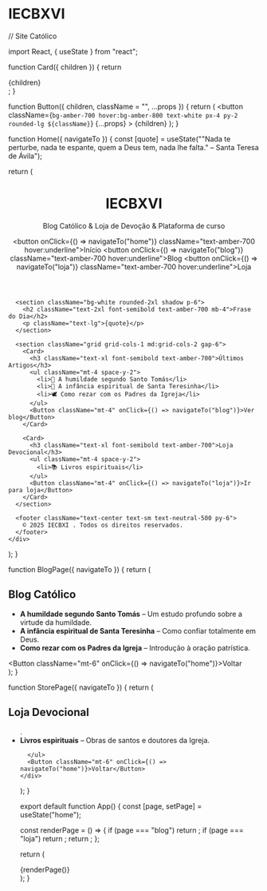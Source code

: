 # IECBXVI
// Site Católico


import React, { useState } from "react";


function Card({ children }) {
  return <div className="bg-white rounded-2xl shadow p-6">{children}</div>;
}

function Button({ children, className = "", ...props }) {
  return (
    <button
      className={`bg-amber-700 hover:bg-amber-800 text-white px-4 py-2 rounded-lg ${className}`}
      {...props}
    >
      {children}
    </button>
  );
}

function Home({ navigateTo }) {
  const [quote] = useState("\"Nada te perturbe, nada te espante, quem a Deus tem, nada lhe falta.\" – Santa Teresa de Ávila");

  return (
    <div className="min-h-screen bg-neutral-100 text-neutral-900 p-4 space-y-6">
      <header className="text-center py-6">
        <h1 className="text-4xl font-bold text-amber-800">IECBXVI</h1>
        <p className="text-lg italic mt-2">Blog Católico & Loja de Devoção & Plataforma de curso</p>
        <nav className="mt-4 space-x-4">
          <button onClick={() => navigateTo("home")} className="text-amber-700 hover:underline">Início</button>
          <button onClick={() => navigateTo("blog")} className="text-amber-700 hover:underline">Blog</button>
          <button onClick={() => navigateTo("loja")} className="text-amber-700 hover:underline">Loja</button>
        </nav>
      </header>

      <section className="bg-white rounded-2xl shadow p-6">
        <h2 className="text-2xl font-semibold text-amber-700 mb-4">Frase do Dia</h2>
        <p className="text-lg">{quote}</p>
      </section>

      <section className="grid grid-cols-1 md:grid-cols-2 gap-6">
        <Card>
          <h3 className="text-xl font-semibold text-amber-700">Últimos Artigos</h3>
          <ul className="mt-4 space-y-2">
            <li>📖 A humildade segundo Santo Tomás</li>
            <li>🌹 A infância espiritual de Santa Teresinha</li>
            <li>🕊️ Como rezar com os Padres da Igreja</li>
          </ul>
          <Button className="mt-4" onClick={() => navigateTo("blog")}>Ver blog</Button>
        </Card>

        <Card>
          <h3 className="text-xl font-semibold text-amber-700">Loja Devocional</h3>
          <ul className="mt-4 space-y-2">
            <li>📚 Livros espirituais</li>
          </ul>
          <Button className="mt-4" onClick={() => navigateTo("loja")}>Ir para loja</Button>
        </Card>
      </section>

      <footer className="text-center text-sm text-neutral-500 py-6">
        © 2025 IECBXI . Todos os direitos reservados.
      </footer>
    </div>
  );
}

function BlogPage({ navigateTo }) {
  return (
    <div className="p-6">
      <h2 className="text-3xl font-bold text-amber-800 mb-4">Blog Católico</h2>
      <ul className="space-y-4">
        <li><strong>A humildade segundo Santo Tomás</strong> – Um estudo profundo sobre a virtude da humildade.</li>
        <li><strong>A infância espiritual de Santa Teresinha</strong> – Como confiar totalmente em Deus.</li>
        <li><strong>Como rezar com os Padres da Igreja</strong> – Introdução à oração patrística.</li>
      </ul>
      <Button className="mt-6" onClick={() => navigateTo("home")}>Voltar</Button>
    </div>
  );
}

function StorePage({ navigateTo }) {
  return (
    <div className="p-6">
      <h2 className="text-3xl font-bold text-amber-800 mb-4">Loja Devocional</h2>
      <ul className="space-y-4">
       .
        <li><strong>Livros espirituais</strong> – Obras de santos e doutores da Igreja.</li>
        
      </ul>
      <Button className="mt-6" onClick={() => navigateTo("home")}>Voltar</Button>
    </div>
  );
}

export default function App() {
  const [page, setPage] = useState("home");

  const renderPage = () => {
    if (page === "blog") return <BlogPage navigateTo={setPage} />;
    if (page === "loja") return <StorePage navigateTo={setPage} />;
    return <Home navigateTo={setPage} />;
  };

  return (
    <div>
      {renderPage()}
    </div>
  );
}
